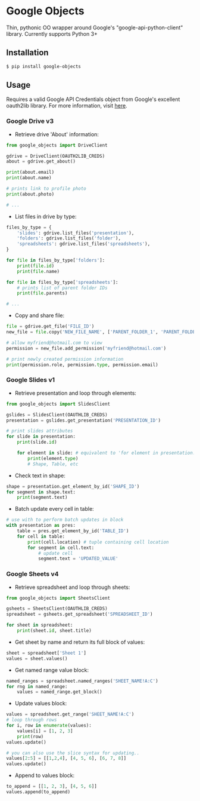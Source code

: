 # Google Objects
Thin, pythonic OO wrapper around Google's "google-api-python-client" library.
Currently supports Python 3+

## Installation
```bash
$ pip install google-objects
```

## Usage
Requires a valid Google API Credentials object from Google's excellent oauth2lib library. For more information, visit [here](https://developers.google.com/identity/protocols/OAuth2).
 
### Google Drive v3

- Retrieve drive 'About' information:

```python
from google_objects import DriveClient

gdrive = DriveClient(OAUTH2LIB_CREDS)
about = gdrive.get_about()

print(about.email)
print(about.name)

# prints link to profile photo
print(about.photo)

# ...
```

- List files in drive by type:

```python
files_by_type = {
    'slides': gdrive.list_files('presentation'),
    'folders': gdrive.list_files('folder'),
    'spreadsheets': gdrive.list_files('spreadsheets'),
}

for file in files_by_type['folders']:
    print(file.id)
    print(file.name)

for file in files_by_type['spreadsheets']:
    # prints list of parent folder IDs
    print(file.parents)

# ...
```

- Copy and share file:

```python
file = gdrive.get_file('FILE_ID')
new_file = file.copy('NEW_FILE_NAME', ['PARENT_FOLDER_1', 'PARENT_FOLDER_2'])

# allow myfriend@hotmail.com to view
permission = new_file.add_permission('myfriend@hotmail.com')

# print newly created permission information
print(permission.role, permission.type, permission.email)
```

### Google Slides v1

- Retrieve presentation and loop through elements:

```python
from google_objects import SlidesClient

gslides = SlidesClient(OAUTHLIB_CREDS)
presentation = gslides.get_presentation('PRESENTATION_ID')

# print slides attributes
for slide in presentation:
    print(slide.id)

    for element in slide: # equivalent to 'for element in presentation.elements()'  
        print(element.type) 
        # Shape, Table, etc
```

- Check text in shape:

```python
shape = presentation.get_element_by_id('SHAPE_ID')
for segment in shape.text:
    print(segment.text)
```

- Batch update every cell in table:

```python
# use with to perform batch updates in block
with presentation as pres:
    table = pres.get_element_by_id('TABLE_ID')
    for cell in table:
        print(cell.location) # tuple containing cell location
        for segment in cell.text:
            # update cell
            segment.text = 'UPDATED_VALUE'
```

### Google Sheets v4

- Retrieve spreadsheet and loop through sheets:

```python
from google_objects import SheetsClient

gsheets = SheetsClient(OAUTHLIB_CREDS)
spreadsheet = gsheets.get_spreadsheet('SPREADSHEET_ID')

for sheet in spreadsheet:
    print(sheet.id, sheet.title)
```

- Get sheet by name and return its full block of values:

```python
sheet = spreadsheet['Sheet 1']
values = sheet.values() 
```

- Get named range value block:

```python
named_ranges = spreadsheet.named_ranges('SHEET_NAME!A:C')
for rng in named_range:
    values = named_range.get_block()
```

- Update values block:

```python
values = spreadsheet.get_range('SHEET_NAME!A:C')
# loop through rows
for i, row in enumerate(values):
    values[i] = [1, 2, 3]
    print(row)
values.update()

# you can also use the slice syntax for updating..
values[2:5] = [[1,2,4], [4, 5, 6], [6, 7, 8]]
values.update()
```

- Append to values block:

```python
to_append = [[1, 2, 3], [4, 5, 6]]
values.append(to_append)  
```
